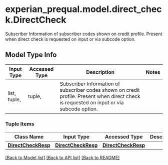 # experian_prequal.model.direct_check.DirectCheck

Subscriber Information of subscriber codes shown on credit profile. Present when direct check is requested on input or via subcode option.

## Model Type Info
Input Type | Accessed Type | Description | Notes
------------ | ------------- | ------------- | -------------
list, tuple,  | tuple,  | Subscriber Information of subscriber codes shown on credit profile. Present when direct check is requested on input or via subcode option. | 

### Tuple Items
Class Name | Input Type | Accessed Type | Description | Notes
------------- | ------------- | ------------- | ------------- | -------------
[**DirectCheckResp**](DirectCheckResp.md) | [**DirectCheckResp**](DirectCheckResp.md) | [**DirectCheckResp**](DirectCheckResp.md) |  | 

[[Back to Model list]](../../README.md#documentation-for-models) [[Back to API list]](../../README.md#documentation-for-api-endpoints) [[Back to README]](../../README.md)

